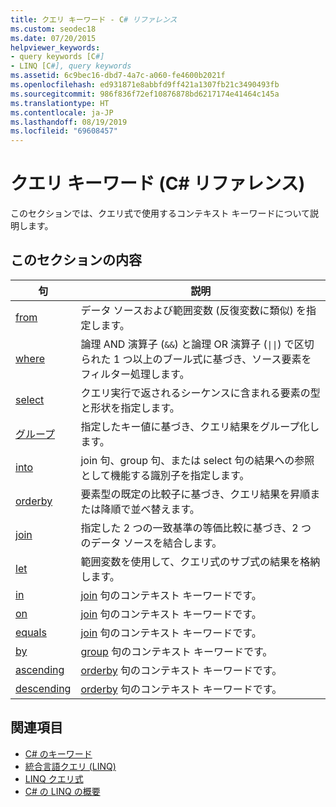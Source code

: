 ```yaml
---
title: クエリ キーワード - C# リファレンス
ms.custom: seodec18
ms.date: 07/20/2015
helpviewer_keywords:
- query keywords [C#]
- LINQ [C#], query keywords
ms.assetid: 6c9bec16-dbd7-4a7c-a060-fe4600b2021f
ms.openlocfilehash: ed931871e8abbfd9ff421a1307fb21c3490493fb
ms.sourcegitcommit: 986f836f72ef10876878bd6217174e41464c145a
ms.translationtype: HT
ms.contentlocale: ja-JP
ms.lasthandoff: 08/19/2019
ms.locfileid: "69608457"
---
```

# <a name="query-keywords-c-reference"></a>クエリ キーワード (C# リファレンス)

このセクションでは、クエリ式で使用するコンテキスト キーワードについて説明します。

## <a name="in-this-section"></a>このセクションの内容

|句|説明|
|------------|-----------------|
|[from](from-clause.md)|データ ソースおよび範囲変数 (反復変数に類似) を指定します。|
|[where](where-clause.md)|論理 AND 演算子 (`&&`) と論理 OR 演算子 (<code>&#124;&#124;</code>) で区切られた 1 つ以上のブール式に基づき、ソース要素をフィルター処理します。|
|[select](select-clause.md)|クエリ実行で返されるシーケンスに含まれる要素の型と形状を指定します。|
|[グループ](group-clause.md)|指定したキー値に基づき、クエリ結果をグループ化します。|
|[into](into.md)|join 句、group 句、または select 句の結果への参照として機能する識別子を指定します。|
|[orderby](orderby-clause.md)|要素型の既定の比較子に基づき、クエリ結果を昇順または降順で並べ替えます。|
|[join](join-clause.md)|指定した 2 つの一致基準の等価比較に基づき、2 つのデータ ソースを結合します。|
|[let](let-clause.md)|範囲変数を使用して、クエリ式のサブ式の結果を格納します。|
|[in](in.md)|[join](join-clause.md) 句のコンテキスト キーワードです。|
|[on](on.md)|[join](join-clause.md) 句のコンテキスト キーワードです。|
|[equals](equals.md)|[join](join-clause.md) 句のコンテキスト キーワードです。|
|[by](by.md)|[group](group-clause.md) 句のコンテキスト キーワードです。|
|[ascending](ascending.md)|[orderby](orderby-clause.md) 句のコンテキスト キーワードです。|
|[descending](descending.md)|[orderby](orderby-clause.md) 句のコンテキスト キーワードです。|

## <a name="see-also"></a>関連項目

- [C# のキーワード](index.md)
- [統合言語クエリ (LINQ)](../../programming-guide/concepts/linq/index.md)
- [LINQ クエリ式](../../programming-guide/linq-query-expressions/index.md)
- [C# の LINQ の概要](../../programming-guide/concepts/linq/getting-started-with-linq.md)
